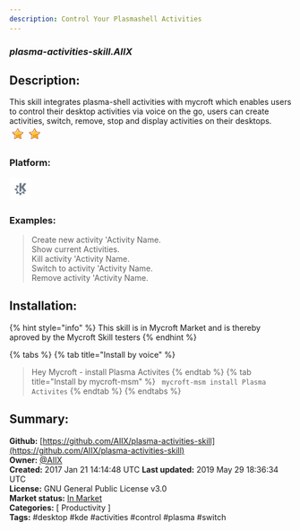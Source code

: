 ```yaml
---
description: Control Your Plasmashell Activities
---
```


### _plasma-activities-skill.AIIX_  
## Description:  
This skill integrates plasma-shell activities with mycroft which enables users to control their desktop activities via voice on the go, users can create activities, switch, remove, stop and display activities on their desktops.  
![](../.gitbook/assets/star.png)![](../.gitbook/assets/star.png)  
  
### Platform:  
 ![plasmoid](../.gitbook/assets/kde.png)   
### Examples:  
> Create new activity 'Activity Name.  
> Show current Activities.  
> Kill activity 'Activity Name.  
> Switch to activity 'Activity Name.  
> Remove activity 'Activity Name.  
  
## Installation:  
{% hint style="info" %}
This skill is in Mycroft Market and is thereby aproved by the Mycroft Skill testers
{% endhint %}
    
{% tabs %}
{% tab title="Install by voice" %}
> Hey Mycroft - install Plasma Activites
{% endtab %}
  {% tab title="Install by mycroft-msm" %}
``` mycroft-msm install Plasma Activites```
{% endtab %}
  {% endtabs %}
    
## Summary:  
**Github:** [https://github.com/AIIX/plasma-activities-skill](https://github.com/AIIX/plasma-activities-skill)  
**Owner:** [@AIIX](https://github.com/AIIX)  
**Created:** 2017 Jan 21 14:14:48 UTC  **Last updated:** 2019 May 29 18:36:34 UTC  
**License:** GNU General Public License v3.0  
**Market status:** [In Market](https://market.mycroft.ai/skill/plasma-activities-skill)  
**Categories:** [ Productivity ]   
**Tags:** \#desktop \#kde \#activities \#control \#plasma \#switch   
